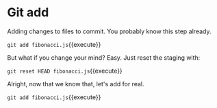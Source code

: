 # Git add

Adding changes to files to commit. You probably know this step already.

`git add fibonacci.js`{{execute}}

But what if you change your mind? Easy. Just reset the staging with:

`git reset HEAD fibonacci.js`{{execute}}

Alright, now that we know that, let's add for real.

`git add fibonacci.js`{{execute}}